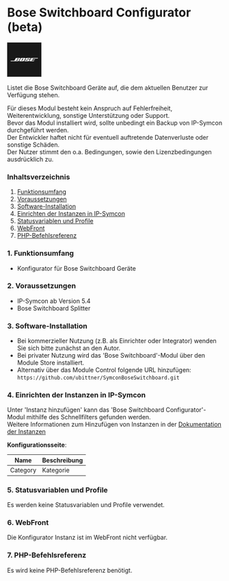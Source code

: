# Bose Switchboard Configurator (beta)  

![Image](../imgs/bose_logo_blackbox_80x80.png)  

Listet die Bose Switchboard Geräte auf, die dem aktuellen Benutzer zur Verfügung stehen.  

Für dieses Modul besteht kein Anspruch auf Fehlerfreiheit, Weiterentwicklung, sonstige Unterstützung oder Support.  
Bevor das Modul installiert wird, sollte unbedingt ein Backup von IP-Symcon durchgeführt werden.  
Der Entwickler haftet nicht für eventuell auftretende Datenverluste oder sonstige Schäden.  
Der Nutzer stimmt den o.a. Bedingungen, sowie den Lizenzbedingungen ausdrücklich zu.  

### Inhaltsverzeichnis

1. [Funktionsumfang](#1-funktionsumfang)
2. [Voraussetzungen](#2-voraussetzungen)
3. [Software-Installation](#3-software-installation)
4. [Einrichten der Instanzen in IP-Symcon](#4-einrichten-der-instanzen-in-ip-symcon)
5. [Statusvariablen und Profile](#5-statusvariablen-und-profile)
6. [WebFront](#6-webfront)
7. [PHP-Befehlsreferenz](#7-php-befehlsreferenz)

### 1. Funktionsumfang

* Konfigurator für Bose Switchboard Geräte

### 2. Voraussetzungen

- IP-Symcon ab Version 5.4
- Bose Switchboard Splitter

### 3. Software-Installation

* Bei kommerzieller Nutzung (z.B. als Einrichter oder Integrator) wenden Sie sich bitte zunächst an den Autor.
* Bei privater Nutzung wird das 'Bose Switchboard'-Modul über den Module Store installiert.
* Alternativ über das Module Control folgende URL hinzufügen: `https://github.com/ubittner/SymconBoseSwitchboard.git`  

### 4. Einrichten der Instanzen in IP-Symcon

Unter 'Instanz hinzufügen' kann das 'Bose Switchboard Configurator'-Modul mithilfe des Schnellfilters gefunden werden.  
Weitere Informationen zum Hinzufügen von Instanzen in der [Dokumentation der Instanzen](https://www.symcon.de/service/dokumentation/konzepte/instanzen/#Instanz_hinzufügen)

__Konfigurationsseite__:

Name     | Beschreibung
-------- | ------------------
Category | Kategorie

### 5. Statusvariablen und Profile

Es werden keine Statusvariablen und Profile verwendet.  

### 6. WebFront

Die Konfigurator Instanz ist im WebFront nicht verfügbar. 

### 7. PHP-Befehlsreferenz

Es wird keine PHP-Befehlsreferenz benötigt.